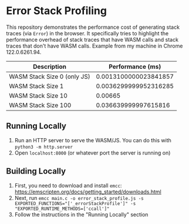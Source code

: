 # Error Stack Profiling

This repository demonstrates the performance cost of generating stack traces (via `Error`) in the browser. It specifically tries to highlight the performance overhead of stack traces that have WASM calls and stack traces that don't have WASM calls. Example from my machine in Chrome 122.0.6261.94.

| Description | Performance (ms) |
| ----------- | ---------------- | 
| WASM Stack Size 0 (only JS) | 0.0013100000023841857 |
| WASM Stack Size 1 | 0.0036299999952316285 |
| WASM Stack Size 10 | 0.00665 |
| WASM Stack Size 100 | 0.036639999997615816 |

## Running Locally
1. Run an HTTP server to serve the WASM/JS. You can do this with `python3 -m http.server`
2. Open `localhost:8000` (or whatever port the server is running on)

## Building Locally

1. First, you need to download and install `emcc`: https://emscripten.org/docs/getting_started/downloads.html
2. Next, run `emcc main.c -o error_stack_profile.js -s EXPORTED_FUNCTIONS="['_errorStackProfile']" -s "EXPORTED_RUNTIME_METHODS=['ccall']"`
3. Follow the instructions in the "Running Locally" section

